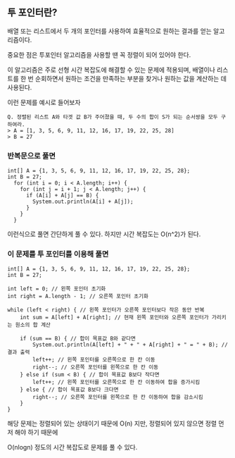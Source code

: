 ## 투 포인터란?

배열 또는 리스트에서 두 개의 포인터를 사용하여 효율적으로 원하는 결과를 얻는 알고리즘이다.

중요한 점은 투포인터 알고리즘을 사용할 땐 꼭 정렬이 되어 있어야 한다.

이 알고리즘은 주로 선형 시간 복잡도에 해결할 수 있는 문제에 적용되며, 배열이나 리스트를 한 번 순회하면서 
원하는 조건을 만족하는 부분을 찾거나 원하는 값을 계산하는 데 사용된다.

이런 문제를 예시로 들어보자 

```
Q. 정렬된 리스트 A와 타겟 값 B가 주어졌을 때, 두 수의 합이 S가 되는 순서쌍을 모두 구하여라.
> A = [1, 3, 5, 6, 9, 11, 12, 16, 17, 19, 22, 25, 28]
> B = 27
```

### 반복문으로 풀면 

```
int[] A = {1, 3, 5, 6, 9, 11, 12, 16, 17, 19, 22, 25, 28};
int B = 27;
  for (int i = 0; i < A.length; i++) {
    for (int j = i + 1; j < A.length; j++) {
      if (A[i] + A[j] == B) {
        System.out.println(A[i] + A[j]);
      }
    }
  }
```

이런식으로 풀면 간단하게 풀 수 있다. 하지만 시간 복잡도는 O(n^2)가 된다.

### 이 문제를 투 포인터를 이용해 풀면
```
int[] A = {1, 3, 5, 6, 9, 11, 12, 16, 17, 19, 22, 25, 28};
int B = 27;

int left = 0; // 왼쪽 포인터 초기화
int right = A.length - 1; // 오른쪽 포인터 초기화

while (left < right) { // 왼쪽 포인터가 오른쪽 포인터보다 작은 동안 반복
    int sum = A[left] + A[right]; // 현재 왼쪽 포인터와 오른쪽 포인터가 가리키는 원소의 합 계산

    if (sum == B) { // 합이 목표값 B와 같다면
        System.out.println(A[left] + " + " + A[right] + " = " + B); // 결과 출력
        left++; // 왼쪽 포인터를 오른쪽으로 한 칸 이동
        right--; // 오른쪽 포인터를 왼쪽으로 한 칸 이동
    } else if (sum < B) { // 합이 목표값 B보다 작다면
        left++; // 왼쪽 포인터를 오른쪽으로 한 칸 이동하여 합을 증가시킴
    } else { // 합이 목표값 B보다 크다면
        right--; // 오른쪽 포인터를 왼쪽으로 한 칸 이동하여 합을 감소시킴
    }
}
```

해당 문제는 정렬되어 있는 상태이기 때문에 O(n) 지만, 정렬되어 있지 않으면 정렬 먼저 해야 하기 때문에

O(nlogn) 정도의 시간 복잡도로 문제를 풀 수 있다.


